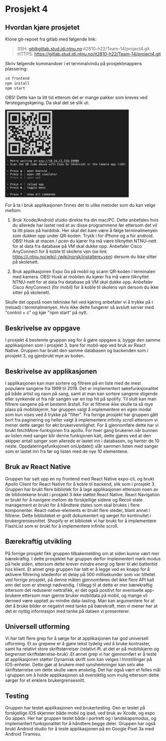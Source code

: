# Prosjekt 4



## Hvordan kjøre prosjetet

Klone git-repoet fra gitlab med følgende link:
> SSH:      git@gitlab.stud.idi.ntnu.no:it2810-h22/Team-14/project4.git
> HTTPS:    https://gitlab.stud.idi.ntnu.no/it2810-h22/Team-14/project4.git

Skriv følgende kommandoer i et terminalvindu på prosjektmappens plassering:

```
cd frontend
npm install
npm start
```
OBS! Dette kan ta litt tid etterom det er mange pakker som kreves ved førstegangskjøring. Da skal det se slik ut:

<img src="/frontend/assets/Screenshot 2022-11-22 at 13.29.03.png" alt="drawing" width="400"/>

For å ta i bruk applikasjonen finnes det to ulike metoder som du kan velge mellom:

1. Bruk Xcode/Android studio direkte fra din mac/PC. Dette anbefales hvis du allerede har lastet ned et av disse programmene før ettersom det vil ta litt plass på harddisk. Her skal det bare være å følge terminalmenyen som dukker opp under QR-koden. Trykk i for iPhone og a for android. OBS! Husk at macen / pcen du kjører fra må være tilknyttet NTNU-nett for at data fra database på VM skal dukke opp. Anbefaler Cisco AnyConnect for å koble til skolens vpn (se link https://i.ntnu.no/wiki/-/wiki/norsk/installere+vpn) dersom du ikke sitter på skolenett.

2. Bruk applikasjonen Expo Go på mobil og scann QR-koden i terminalen med kamera. 
OBS! Husk at mobilen du kjører fra må være tilknyttet NTNU-nett for at data fra database på VM skal dukke opp. Anbefaler Cisco AnyConnect (for mobil) for å koble til skolens vpn dersom du ikke sitter på skolenett.

Skulle det oppstå noen tekniske feil ved kjøring anbefaler vi å trykke på r (reload) i terminalmenyen. Hvis ikke dette fungerer så avslutt server med "control + c" og kjør "npm start" på nytt.

## Beskrivelse av oppgave

I prosjekt 4 bestemte gruppen seg for å gjøre oppgave a; bygge den samme applikasjonen som i prosjekt 3, bare for mobil-app ved bruk av React Native. Gruppen har brukt den samme databasen og backenden som i prosjekt 3, og gjenbrukt mye av koden. 

## Beskrivelse av applikasjonen

I applikasjonen kan man sortere og filtrere på en liste med de mest populære sangene fra 1999 til 2019. Det er implementert søkefunksjonalitet på både artist og navn på sang, samt at man kan sortere sangene stigende eller synkende ut fra når sangen var en top hit på spotify. Til slutt kan man filtrere sangene på et bestemt årstall. For at filtrene ikke skulle ta så mye plass på mobilskjerm, har gruppen valgt å implementere en egen modal som kun vises ved å trykke på "filter". Fra forrige prosjekt har gruppen gått bort fra paginering og heller valgt å implementere infinity scroll ettersom vi mener dette sørger for økt brukervennlighet. For å gjennomføre dette har vi brukt fetchMore-funksjonen fra apollo. For hver gang brukeren når bunnen av listen med sanger blir denne funksjonen kalt, dette gjøres ved at den skipper antall sanger som allerede er lastet inn i databasen, og henter de 10 neste. Oppdateringsfunksjonen onUpdate() slår sammen listen med sanger som er lastet inn fra før og listen med de nye 10 elementene.

## Bruk av React Native

Gruppen har satt opp en ny frontend med React Native expo-cli, og brukt Apollo Client for React Native for å koble til backend, slik som i prosjekt 3. Gruppen har brukt flere bibliotek for å lage applikasjonen ettersom noen av de bibliotekene brukt i prosjekt 3 ikke støttet React Native. React Navigation er brukt for å navigere mellom de forskjellige sidene og Recoil state management er brukt for å håndtere states som skal brukes i flere komponenter. React-native-elements er brukt flere steder, blant annet i filtrene. Dette biblioteket er godt dokumentert og sørget for kontinuitet i brukergrensesnittet. Shopify er et bibliotek vi har brukt for å implementere FlashList som er brukt for å implementere infinite scroll. 

## Bærekraftig utvikling

På forrige prosjekt fikk gruppen tilbakemelding om at siden kunne vært mer bærekraftig. I dette prosjektet har gruppen derfor implementert mørk modus på hele siden, ettersom dette krever mindre energi og fører til økt batteritid hos klient. Et annet grep gruppen har tatt er å legge ved en knapp for å aktivere filtrering istedenfor et delay på 500 millisekunder som var tilfellet ved forrige prosjekt, på denne måten gjennomføres det ikke flere API kall enn det som er strengt nødvendig. I tillegg til at dette er mer bærekraftig ettersom det reduserer nettrafikk, er det også positivt for eventuelle app-brukere ettersom man gjerne bruker mobildata på mobil, og mange vil dermed være opptatt av mindre data-lasting. Man kan argumentere for at det å bruke bilder er negativt med tanke på bærekraft, men vi mener her at det er nyttig informasjon med tanke på dataen vi presenterer.

## Universell utforming

Vi har tatt flere grep for å sørge for at applikasjonen har god universell utforming. Et av grepene er å gjøre tekst tydelig ved å bruke kontraster, samt ha relativt store skriftstørrelser (relativt ift. at det er på mobilskjerm og begrenset skriftstørrelse-bruk) .Et annet grep vi har gjennomført er å teste at applikasjonen støtter Dynamisk skrift som kan velges i Innstillinger på IOS-enheter. Dette gjør at brukere med synshemninger kan selv øke skriftstørrelse om dette skulle være ønskelig. Det har også vært et felles mål i gruppen om å holde applikasjonen så oversiktlig som mulig ettersom dette sørger for et enklere brukergrensesnitt.

## Testing

Gruppen har testet applikasjonen ved brukertesting. Den er testet på forskjellige IOS skjermer både mobil og ipad, ved bruk av Xcode, og expo Go appen. Her har gruppen testet både i portrett og i landskapsmodus, og implementert funksjonalitet for å håndtere begge deler. Gruppen har også brukt Android studio for å teste applikasjonen på en Google Pixel 3a med Android Tiramisu.





